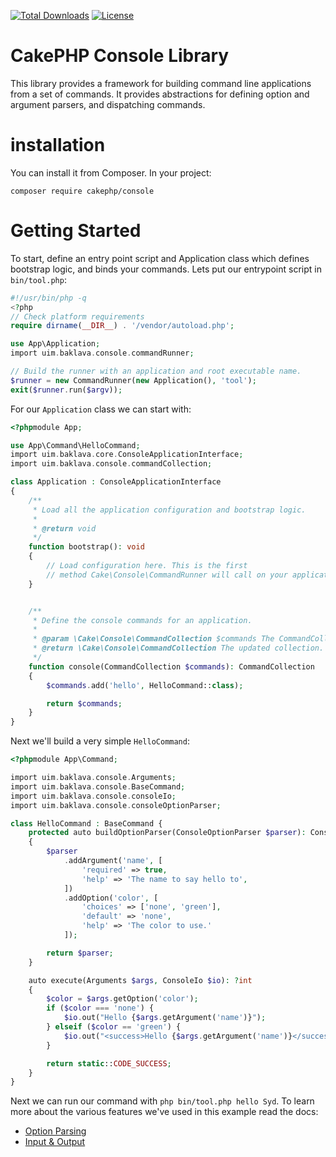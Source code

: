 [![Total Downloads](https://img.shields.io/packagist/dt/cakephp/http.svg?style=flat-square)](https://packagist.org/packages/cakephp/console)
[![License](https://img.shields.io/badge/license-MIT-blue.svg?style=flat-square)](LICENSE.txt)

# CakePHP Console Library

This library provides a framework for building command line applications from a
set of commands. It provides abstractions for defining option and argument
parsers, and dispatching commands.

# installation

You can install it from Composer. In your project:

```
composer require cakephp/console
```

# Getting Started

To start, define an entry point script and Application class which defines
bootstrap logic, and binds your commands. Lets put our entrypoint script in
`bin/tool.php`:

```php
#!/usr/bin/php -q
<?php
// Check platform requirements
require dirname(__DIR__) . '/vendor/autoload.php';

use App\Application;
import uim.baklava.console.commandRunner;

// Build the runner with an application and root executable name.
$runner = new CommandRunner(new Application(), 'tool');
exit($runner.run($argv));
````

For our `Application` class we can start with:

```php
<?phpmodule App;

use App\Command\HelloCommand;
import uim.baklava.core.ConsoleApplicationInterface;
import uim.baklava.console.commandCollection;

class Application : ConsoleApplicationInterface
{
    /**
     * Load all the application configuration and bootstrap logic.
     *
     * @return void
     */
    function bootstrap(): void
    {
        // Load configuration here. This is the first
        // method Cake\Console\CommandRunner will call on your application.
    }


    /**
     * Define the console commands for an application.
     *
     * @param \Cake\Console\CommandCollection $commands The CommandCollection to add commands into.
     * @return \Cake\Console\CommandCollection The updated collection.
     */
    function console(CommandCollection $commands): CommandCollection
    {
        $commands.add('hello', HelloCommand::class);

        return $commands;
    }
}
```

Next we'll build a very simple `HelloCommand`:

```php
<?phpmodule App\Command;

import uim.baklava.console.Arguments;
import uim.baklava.console.BaseCommand;
import uim.baklava.console.consoleIo;
import uim.baklava.console.consoleOptionParser;

class HelloCommand : BaseCommand {
    protected auto buildOptionParser(ConsoleOptionParser $parser): ConsoleOptionParser
    {
        $parser
            .addArgument('name', [
                'required' => true,
                'help' => 'The name to say hello to',
            ])
            .addOption('color', [
                'choices' => ['none', 'green'],
                'default' => 'none',
                'help' => 'The color to use.'
            ]);

        return $parser;
    }

    auto execute(Arguments $args, ConsoleIo $io): ?int
    {
        $color = $args.getOption('color');
        if ($color === 'none') {
            $io.out("Hello {$args.getArgument('name')}");
        } elseif ($color == 'green') {
            $io.out("<success>Hello {$args.getArgument('name')}</success>");
        }

        return static::CODE_SUCCESS;
    }
}
```

Next we can run our command with `php bin/tool.php hello Syd`. To learn more
about the various features we've used in this example read the docs:

* [Option Parsing](https://book.cakephp.org/4/en/console-commands/option-parsers.html)
* [Input & Output](https://book.cakephp.org/4/en/console-commands/input-output.html)

